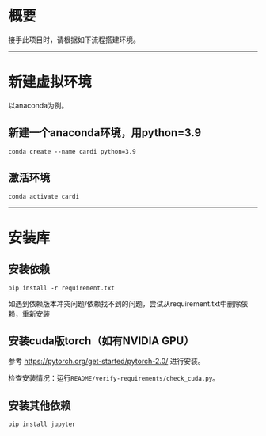 # 概要
接手此项目时，请根据如下流程搭建环境。

---
# 新建虚拟环境
以anaconda为例。
## 新建一个anaconda环境，用python=3.9
```shell
conda create --name cardi python=3.9
```
## 激活环境
```shell
conda activate cardi
```

---
# 安装库
## 安装依赖
```shell
pip install -r requirement.txt
```
如遇到依赖版本冲突问题/依赖找不到的问题，尝试从requirement.txt中删除依赖，重新安装

## 安装cuda版torch（如有NVIDIA GPU）
参考 https://pytorch.org/get-started/pytorch-2.0/ 进行安装。

检查安装情况：运行`README/verify-requirements/check_cuda.py`。

## 安装其他依赖
```shell
pip install jupyter
```